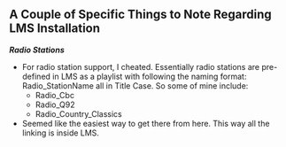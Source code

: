 ## A Couple of Specific Things to Note Regarding LMS Installation

**_Radio Stations_**
- For radio station support, I cheated. Essentially radio stations are pre-defined in LMS as a playlist with following the naming format: Radio_StationName all in Title Case. So some of mine include:
  - Radio_Cbc
  - Radio_Q92
  - Radio_Country_Classics
- Seemed like the easiest way to get there from here. This way all the linking is inside LMS.
